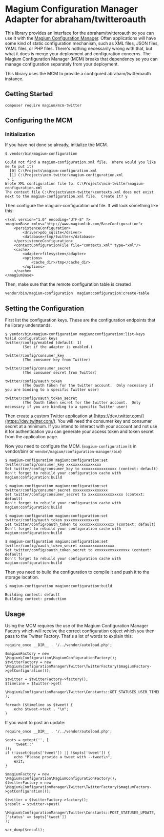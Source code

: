 # Magium Configuration Manager Adapter for abraham/twitteroauth

This library provides an interface for the abraham/twitteroauth so you can use it with the [Magium Configuration Manager](https://magiumlib.com/components/configuration).  Often applications will have some kind of static configuration mechanism, such as XML files, JSON files, YAML files, or PHP files.  There's nothing necessarily wrong with that, but what it does is merge your deployment and configuration concerns.  The Magium Configuration Manager (MCM) breaks that dependency so you can manage configuration separately from your deployment.

This library uses the MCM to provide a configured abraham/twitteroauth instance.

## Getting Started

```
composer require magium/mcm-twitter
```

## Configuring the MCM

### Initialization

If you have not done so already, initialize the MCM.

```
$ vendor/bin/magium-configuration

Could not find a magium-configuration.xml file.  Where would you like me to put it?
  [0] C:\Projects\magium-configuration.xml
  [1] C:\Projects\mcm-twitter\magium-configuration.xml
 > 1
Wrote XML configuration file to: C:\Projects\mcm-twitter\magium-configuration.xml
The context file C:\Projects\mcm-twitter\contexts.xml does not exist next to the magium-configuration.xml file.  Create it? y
```
Then configure the magium-configuration.xml file.  It will look something like this:

```
<?xml version="1.0" encoding="UTF-8" ?>
<magiumBase xmlns="http://www.magiumlib.com/BaseConfiguration">
    <persistenceConfiguration>
        <driver>pdo_sqlite</driver>
        <database>/tmp/twitter</database>
    </persistenceConfiguration>
    <contextConfigurationFile file="contexts.xml" type="xml"/>
    <cache>
        <adapter>filesystem</adapter>
        <options>
            <cache_dir>/tmp</cache_dir>
        </options>
    </cache>
</magiumBase>
```

Then, make sure that the remote configuration table is created

```
vendor/bin/magium-configuration  magium:configuration:create-table
```

## Setting the Configuration

First list the configuration keys.  These are the configuration endpoints that he library understands.

```
$ vendor/bin/magium-configuration magium:configuration:list-keys
Valid configuration keys
twitter/config/enabled (default: 1)
        (Set if the adapter is enabled.)

twitter/config/consumer_key
        (The consumer key from Twitter)

twitter/config/consumer_secret
        (The consumer secret from Twitter)

twitter/config/oauth_token
        (The Oauth token for the twitter account.  Only necessary if you are binding to a specific Twitter user)

twitter/config/oauth_token_secret
        (The Oauth token secret for the twitter account.  Only necessary if you are binding to a specific Twitter user)
```

Then create a custom Twitter application at [https://dev.twitter.com/](https://dev.twitter.com/).  You will need the consumer key and consumer secret at a minimum.  If you intend to interact with your account and not use it for authentication you can generate your access token and token secret from the application page.

Now you need to configure the MCM.  (`magium-configuration` is in vendor/bin/ or `vendor/magium/configuration-manager/bin`)

```
$ magium-configuration magium:configuration:set twitter/config/consumer_key xxxxxxxxxxxxxxxx  
Set twitter/config/consumer_key to xxxxxxxxxxxxxxxx (context: default)
Don't forget to rebuild your configuration cache with magium:configuration:build

$ magium-configuration magium:configuration:set twitter/config/consumer_secret xxxxxxxxxxxxxxxx
Set twitter/config/consumer_secret to xxxxxxxxxxxxxxxx (context: default)
Don't forget to rebuild your configuration cache with magium:configuration:build

$ magium-configuration magium:configuration:set twitter/config/oauth_token xxxxxxxxxxxxxxxx
Set twitter/config/oauth_token to xxxxxxxxxxxxxxxx (context: default)
Don't forget to rebuild your configuration cache with magium:configuration:build

$ magium-configuration magium:configuration:set twitter/config/oauth_token_secret xxxxxxxxxxxxxxxx
Set twitter/config/oauth_token_secret to xxxxxxxxxxxxxxxx (context: default)
Don't forget to rebuild your configuration cache with magium:configuration:build
```

Then you need to build the configuration to compile it and push it to the storage location.

```
$ magium-configuration magium:configuration:build                                                     

Building context: default
Building context: production
```

## Usage

Using the MCM requires the use of the Magium Configuration Manager Factory which will receive the correct configuration object which you then pass to the Twitter Factory.  That's a lot of words to explain this:

```
require_once __DIR__ . '/../vendor/autoload.php';

$magiumFactory = new \Magium\Configuration\MagiumConfigurationFactory();
$twitterFactory = new \Magium\ConfigurationManager\Twitter\TwitterFactory($magiumFactory->getConfiguration());

$twitter = $twitterFactory->factory();
$timeline = $twitter->get(
    \Magium\ConfigurationManager\Twitter\Constants::GET_STATUSES_USER_TIMELINE
);

foreach ($timeline as $tweet) {
    echo $tweet->text . "\n";
}

```

If you want to post an update:

```
require_once __DIR__ . '/../vendor/autoload.php';

$opts = getopt('', [
    'tweet::'
]);
if (!isset($opts['tweet']) || !$opts['tweet']) {
    echo "Please provide a tweet with --tweet\n";
    exit;
}

$magiumFactory = new \Magium\Configuration\MagiumConfigurationFactory();
$twitterFactory = new \Magium\ConfigurationManager\Twitter\TwitterFactory($magiumFactory->getConfiguration());

$twitter = $twitterFactory->factory();
$result = $twitter->post(
    \Magium\ConfigurationManager\Twitter\Constants::POST_STATUSES_UPDATE, ['status' => $opts['tweet']]
);

var_dump($result);
```
